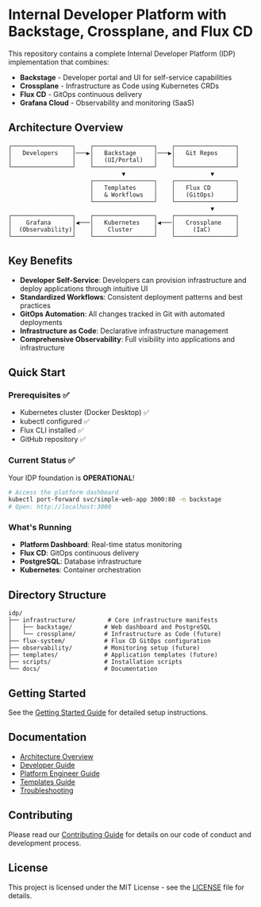 # Internal Developer Platform with Backstage, Crossplane, and Flux CD

This repository contains a complete Internal Developer Platform (IDP) implementation that combines:

- **Backstage** - Developer portal and UI for self-service capabilities
- **Crossplane** - Infrastructure as Code using Kubernetes CRDs 
- **Flux CD** - GitOps continuous delivery
- **Grafana Cloud** - Observability and monitoring (SaaS)

## Architecture Overview

```
┌─────────────────┐    ┌─────────────────┐    ┌─────────────────┐
│   Developers    │───▶│   Backstage     │───▶│   Git Repos     │
│                 │    │   (UI/Portal)   │    │                 │
└─────────────────┘    └─────────────────┘    └─────────────────┘
                                ▼                        ▼
                       ┌─────────────────┐    ┌─────────────────┐
                       │   Templates     │    │   Flux CD       │
                       │   & Workflows   │    │   (GitOps)      │
                       └─────────────────┘    └─────────────────┘
                                                         ▼
┌─────────────────┐    ┌─────────────────┐    ┌─────────────────┐
│    Grafana      │◀───│   Kubernetes    │◀───│   Crossplane    │
│  (Observability)│    │    Cluster      │    │     (IaC)       │
└─────────────────┘    └─────────────────┘    └─────────────────┘
```

## Key Benefits

- **Developer Self-Service**: Developers can provision infrastructure and deploy applications through intuitive UI
- **Standardized Workflows**: Consistent deployment patterns and best practices
- **GitOps Automation**: All changes tracked in Git with automated deployments
- **Infrastructure as Code**: Declarative infrastructure management
- **Comprehensive Observability**: Full visibility into applications and infrastructure

## Quick Start

### Prerequisites ✅
- Kubernetes cluster (Docker Desktop) ✅
- kubectl configured ✅
- Flux CLI installed ✅
- GitHub repository ✅

### Current Status ✅
Your IDP foundation is **OPERATIONAL**!

```bash
# Access the platform dashboard
kubectl port-forward svc/simple-web-app 3000:80 -n backstage
# Open: http://localhost:3000
```

### What's Running
- **Platform Dashboard**: Real-time status monitoring
- **Flux CD**: GitOps continuous delivery
- **PostgreSQL**: Database infrastructure
- **Kubernetes**: Container orchestration

## Directory Structure

```
idp/
├── infrastructure/         # Core infrastructure manifests
│   ├── backstage/         # Web dashboard and PostgreSQL
│   └── crossplane/        # Infrastructure as Code (future)
├── flux-system/           # Flux CD GitOps configuration
├── observability/         # Monitoring setup (future)
├── templates/             # Application templates (future)
├── scripts/               # Installation scripts
└── docs/                  # Documentation
```

## Getting Started

See the [Getting Started Guide](docs/getting-started.md) for detailed setup instructions.

## Documentation

- [Architecture Overview](docs/architecture.md)
- [Developer Guide](docs/developer-guide.md)
- [Platform Engineer Guide](docs/platform-engineer-guide.md)
- [Templates Guide](docs/templates.md)
- [Troubleshooting](docs/troubleshooting.md)

## Contributing

Please read our [Contributing Guide](docs/contributing.md) for details on our code of conduct and development process.

## License

This project is licensed under the MIT License - see the [LICENSE](LICENSE) file for details.